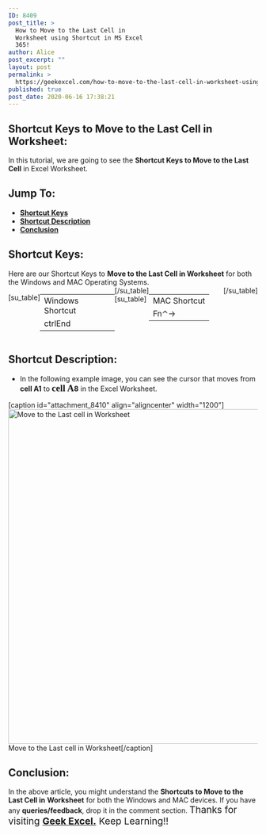 ```yaml
---
ID: 8409
post_title: >
  How to Move to the Last Cell in
  Worksheet using Shortcut in MS Excel
  365!
author: Alice
post_excerpt: ""
layout: post
permalink: >
  https://geekexcel.com/how-to-move-to-the-last-cell-in-worksheet-using-shortcut-in-ms-excel-365/
published: true
post_date: 2020-06-16 17:38:21
---
```

<h2>Shortcut Keys to Move to the Last Cell in Worksheet:</h2>
In this tutorial, we are going to see the <strong>Shortcut Keys to Move to the Last Cell</strong> in Excel Worksheet.
<h2>Jump To:</h2>
<ul>
 	<li><strong><a href="#1">Shortcut Keys</a></strong></li>
 	<li><strong><a href="#2">Shortcut Description</a></strong></li>
 	<li><strong><a href="#3">Conclusion</a></strong></li>
</ul>
<h2 id="1">Shortcut Keys:</h2>
Here are our Shortcut Keys to <strong>Move to the Last Cell in Worksheet</strong> for both the Windows and MAC Operating Systems.
<div style="display: flex;">

[su_table]
<table>
<tbody>
<tr>
<td>Windows Shortcut</td>
</tr>
<tr>
<td style="display: flex;"><span class="key-flex"><span class="win-key" style="width: 120px;"><span class="custom-span-key">ctrl</span></span></span><span class="key-flex"><span class="win-key"><span class="custom-span-key">End</span></span></span></td>
</tr>
</tbody>
</table>
[/su_table]
[su_table]
<table style="float: right;">
<tbody>
<tr>
<td>MAC Shortcut</td>
</tr>
<tr>
<td style="display: flex;"><span class="key-flex"><span class="mac-key"><span class="custom-span-key">Fn</span></span></span><span class="key-flex"><span class="mac-key"><span class="custom-span-key">⌃</span></span></span><span class="key-flex"><span class="mac-key"><span class="custom-span-key">→</span></span></span></td>
</tr>
</tbody>
</table>
[/su_table]

</div>
<h2 id="2">Shortcut Description:</h2>
<ul>
 	<li>In the following example image, you can see the cursor that moves from <strong>cell A1</strong> to <strong style="font-size: 19px; font-family: ff-more-web-pro, 'PT Serif', Georgia, serif;">cell</strong><strong><span style="font-family: ff-more-web-pro, 'PT Serif', Georgia, serif; font-size: 19px;"> A</span>8</strong> in the Excel Worksheet.</li>
</ul>
[caption id="attachment_8410" align="aligncenter" width="1200"]<img class="size-full wp-image-8410" src="https://geekexcel.com/wp-content/uploads/2020/06/ezgif.com-optimize-11.gif" alt="Move to the Last cell in Worksheet" width="1200" height="675" /> Move to the Last cell in Worksheet[/caption]
<h2 id="3">Conclusion:</h2>
In the above article, you might understand the <strong>Shortcuts to Move to the Last Cell in</strong> <strong>Worksheet</strong> for both the Windows and MAC devices. If you have any <strong>queries/feedback</strong>, drop it in the comment section. <span style="font-size: 19px;">Thanks for visiting <strong><a href="https://geekexcel.com/">Geek Excel.</a></strong> Keep Learning!!</span>